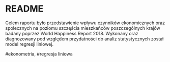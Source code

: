 # README #

Celem raportu było przedstawienie wpływu czynników ekonomicznych oraz społecznych na  poziomu szczęścia mieszkańców poszczególnych krajów badany poprzez World Happiness Report 2018. Wykonany oraz diagnozowany pod względem przydatności do analiz statystycznych został model regresji liniowej.

#ekonometria, #regresja liniowa
